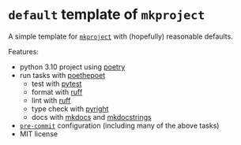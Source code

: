 # `default` template of `mkproject`

A simple template for [`mkproject`](https://github.com/sotte/mkproject)
with (hopefully) reasonable defaults.

Features:

- python 3.10 project using [poetry](https://python-poetry.org/)
- run tasks with [poethepoet](https://github.com/nat-n/poethepoet)
  - test with [pytest](https://docs.pytest.org/)
  - format with [ruff](https://github.com/astral-sh/ruff)
  - lint with  [ruff](https://github.com/astral-sh/ruff)
  - type check with [pyright](https://github.com/microsoft/pyright)
  - docs with [mkdocs](https://www.mkdocs.org/) and [mkdocstrings](https://mkdocstrings.github.io)
- [`pre-commit`](https://pre-commit.com/) configuration (including many of the above tasks)
- MIT license
